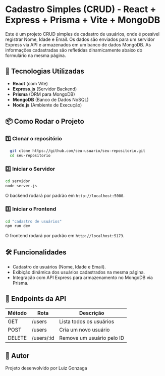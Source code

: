 # Cadastro Simples (CRUD) - React + Express + Prisma + Vite + MongoDB

Este é um projeto CRUD simples de cadastro de usuários, onde é possível registrar Nome, Idade e Email. Os dados são enviados para um servidor Express via API e armazenados em um banco de dados MongoDB. As informações cadastradas são refletidas dinamicamente abaixo do formulário na mesma página.

## 🚀 Tecnologias Utilizadas
- **React** (com Vite)
- **Express.js** (Servidor Backend)
- **Prisma** (ORM para MongoDB)
- **MongoDB** (Banco de Dados NoSQL)
- **Node.js** (Ambiente de Execução)

## 📦 Como Rodar o Projeto

### 1️⃣ Clonar o repositório
```sh
  git clone https://github.com/seu-usuario/seu-repositorio.git
  cd seu-repositorio
```
### 2️⃣ Iniciar o Servidor
```sh
cd servidor
node server.js
```
O backend rodará por padrão em `http://localhost:5000`.

### 3️⃣ Iniciar o Frontend
```sh
cd "cadastro de usuários"
npm run dev
```
O frontend rodará por padrão em `http://localhost:5173`.

## 🛠 Funcionalidades
- Cadastro de usuários (Nome, Idade e Email).
- Exibição dinâmica dos usuários cadastrados na mesma página.
- Integração com API Express para armazenamento no MongoDB via Prisma.

## 📌 Endpoints da API
| Método | Rota         | Descrição                     |
|---------|-------------|--------------------------------|
| GET     | /users      | Lista todos os usuários       |
| POST    | /users      | Cria um novo usuário         |
| DELETE  | /users/:id  | Remove um usuário pelo ID    |

## 📝 Autor
Projeto desenvolvido por Luiz Gonzaga

